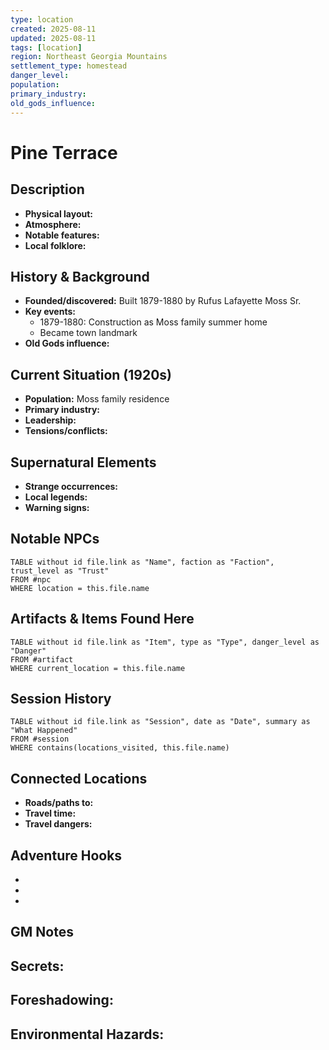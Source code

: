 ```yaml
---
type: location
created: 2025-08-11
updated: 2025-08-11
tags: [location]
region: Northeast Georgia Mountains
settlement_type: homestead
danger_level: 
population: 
primary_industry: 
old_gods_influence: 
---
```


# Pine Terrace

## Description
- **Physical layout:** 
- **Atmosphere:** 
- **Notable features:** 
- **Local folklore:** 

## History & Background
- **Founded/discovered:** Built 1879-1880 by Rufus Lafayette Moss Sr.
- **Key events:** 
  - 1879-1880: Construction as Moss family summer home
  - Became town landmark
- **Old Gods influence:** 

## Current Situation (1920s)
- **Population:** Moss family residence
- **Primary industry:** 
- **Leadership:** 
- **Tensions/conflicts:** 

## Supernatural Elements
- **Strange occurrences:** 
- **Local legends:** 
- **Warning signs:** 

## Notable NPCs
```dataview
TABLE without id file.link as "Name", faction as "Faction", trust_level as "Trust"
FROM #npc
WHERE location = this.file.name
```

## Artifacts & Items Found Here
```dataview
TABLE without id file.link as "Item", type as "Type", danger_level as "Danger"
FROM #artifact
WHERE current_location = this.file.name
```

## Session History
```dataview
TABLE without id file.link as "Session", date as "Date", summary as "What Happened"
FROM #session
WHERE contains(locations_visited, this.file.name)
```

## Connected Locations
- **Roads/paths to:** 
- **Travel time:** 
- **Travel dangers:** 

## Adventure Hooks
- 
- 
- 

## GM Notes
**Secrets:**
- 

**Foreshadowing:**
- 

**Environmental Hazards:**
- 